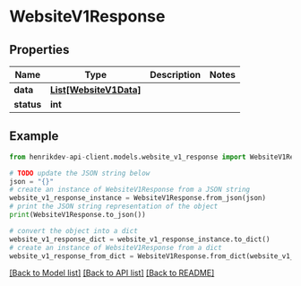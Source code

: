 # WebsiteV1Response


## Properties

Name | Type | Description | Notes
------------ | ------------- | ------------- | -------------
**data** | [**List[WebsiteV1Data]**](WebsiteV1Data.md) |  | 
**status** | **int** |  | 

## Example

```python
from henrikdev-api-client.models.website_v1_response import WebsiteV1Response

# TODO update the JSON string below
json = "{}"
# create an instance of WebsiteV1Response from a JSON string
website_v1_response_instance = WebsiteV1Response.from_json(json)
# print the JSON string representation of the object
print(WebsiteV1Response.to_json())

# convert the object into a dict
website_v1_response_dict = website_v1_response_instance.to_dict()
# create an instance of WebsiteV1Response from a dict
website_v1_response_from_dict = WebsiteV1Response.from_dict(website_v1_response_dict)
```
[[Back to Model list]](../README.md#documentation-for-models) [[Back to API list]](../README.md#documentation-for-api-endpoints) [[Back to README]](../README.md)


